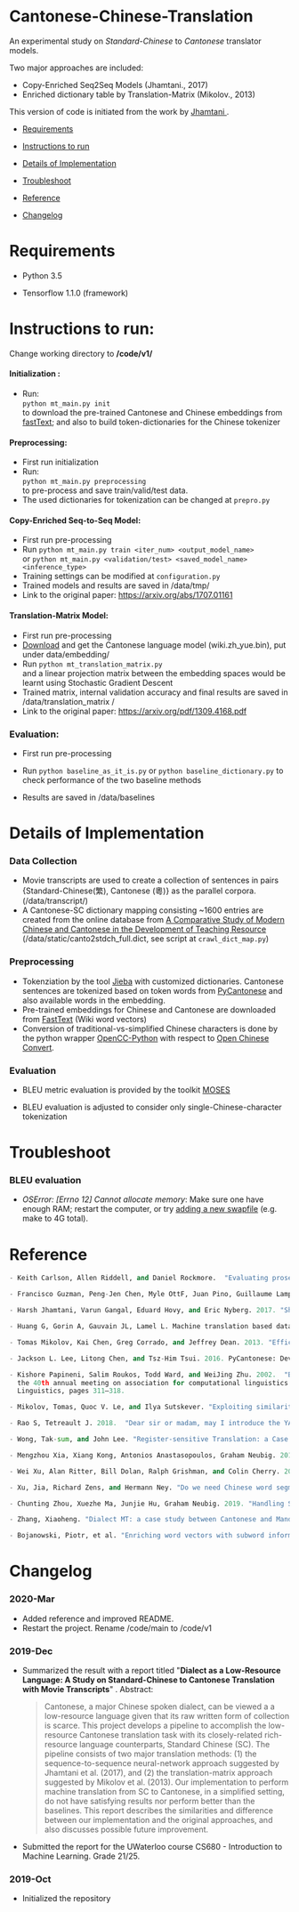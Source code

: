 # Cantonese-Chinese-Translation

An experimental study on *Standard-Chinese* to *Cantonese* translator models.



Two major approaches are included:

- Copy-Enriched Seq2Seq Models (Jhamtani., 2017)
- Enriched dictionary table by Translation-Matrix (Mikolov., 2013)

This version of code is initiated from the work by <a href="https://github.com/harsh19/Shakespearizing-Modern-English" target="_blank">  Jhamtani </a>.



- [Requirements](#requirements)

- [Instructions to run](#instructions-to-run)

- [Details of Implementation](#details-of-implementation)

- [Troubleshoot](#troubleshoot)

- [Reference](#reference)

- [Changelog](#changelog)

  


# Requirements
- Python 3.5

- Tensorflow 1.1.0 (framework)

  

# Instructions to run:
Change working directory to **/code/v1/**

#### Initialization : 
- Run: </br>
`python mt_main.py init` </br>
to download the pre-trained Cantonese and Chinese embeddings from [fastText](https://fasttext.cc/docs/en/pretrained-vectors.html); and also to build token-dictionaries for the Chinese tokenizer

#### Preprocessing: 
- First run initialization
- Run: </br>
`python mt_main.py preprocessing` </br>
to pre-process and save train/valid/test data.
- The used dictionaries for tokenization can be changed at `prepro.py`

#### Copy-Enriched Seq-to-Seq Model: 
- First run pre-processing
- Run
`python mt_main.py train <iter_num> <output_model_name>` </br> or
`python mt_main.py <validation/test> <saved_model_name> <inference_type>`
- Training settings can be modified at `configuration.py`
- Trained models and results are saved in /data/tmp/
- Link to the original paper: https://arxiv.org/abs/1707.01161

#### Translation-Matrix Model: 
- First run pre-processing
- [Download](https://dl.fbaipublicfiles.com/fasttext/vectors-wiki/wiki.zh_yue.zip) and get the Cantonese language model (wiki.zh_yue.bin), put under data/embedding/
- Run
`python mt_translation_matrix.py` </br>
  and a linear projection matrix between the embedding spaces would be learnt using Stochastic Gradient Descent
- Trained matrix, internal validation accuracy and final results are saved in /data/translation_matrix /
- Link to the original paper: https://arxiv.org/pdf/1309.4168.pdf

### Evaluation:
- First run pre-processing

- Run
  `python baseline_as_it_is.py` or
  `python baseline_dictionary.py` 
  to check performance of the two baseline methods

- Results are saved in /data/baselines

  

# Details of Implementation

### Data Collection
- Movie transcripts are used to create a collection of sentences in pairs {Standard-Chinese(繁), Cantonese (粵)} as the parallel corpora. (/data/transcript/)
- A Cantonese-SC dictionary mapping consisting ~1600 entries are created from the online database from [A Comparative Study of Modern Chinese and Cantonese in the Development of Teaching Resource](https://apps.itsc.cuhk.edu.hk/hanyu/Page/Intro.aspx) (/data/static/canto2stdch_full.dict, see script at `crawl_dict_map.py`)


### Preprocessing
- Tokenziation by the tool [Jieba]( https://github.com/fxsjy/jieba) with customized dictionaries. Cantonese sentences are tokenized based on token words from [PyCantonese]( https://github.com/jacksonllee/pycantonese) and also available words in the embedding.
- Pre-trained embeddings for Chinese and Cantonese are downloaded from [FastText](https://fasttext.cc/docs/en/pretrained-vectors.html) (Wiki word vectors)
- Conversion of traditional-vs-simplified Chinese characters is done by the python wrapper [OpenCC-Python](https://github.com/yichen0831/opencc-python) with respect to [Open Chinese Convert](https://github.com/BYVoid/OpenCC). 

### Evaluation
- BLEU metric evaluation is provided by the toolkit [MOSES](https://github.com/moses-smt/mosesdecoder/blob/master/scripts/generic/multi-bleu.perl)

- BLEU evaluation is adjusted to consider only single-Chinese-character tokenization

  


# Troubleshoot

### BLEU evaluation
- *OSError: [Errno 12] Cannot allocate memory*: Make sure one have enough RAM; restart the computer, or try [adding a new swapfile](https://askubuntu.com/questions/927854/how-do-i-increase-the-size-of-swapfile-without-removing-it-in-the-terminal) (e.g. make to 4G total).

  


# Reference
``` python
- Keith Carlson, Allen Riddell, and Daniel Rockmore.  "Evaluating prose style transfer with the Bible". 2018. R. Soc. open sci. 5: 171829. http://dx.doi.org/10.1098/rsos.171920

- Francisco Guzman, Peng-Jen Chen, Myle OttF, Juan Pino, Guillaume Lample, Philipp Koehn, Vishrav Chaudhary,  Marc’Aurelio Ranzato. 2019. "The FLORES Evaluation Datasets for Low-Resource Machine Translation: Nepali–English and Sinhala–English", arXiv:1902.01382v3, EMNLP 2019.

- Harsh Jhamtani, Varun Gangal, Eduard Hovy, and Eric Nyberg. 2017. "Shakespearizing modern language using copy-enriched sequence-to-sequence models." Proceedings of the Workshop on Stylistic Variation, EMNLP 2017. 

- Huang G, Gorin A, Gauvain JL, Lamel L. Machine translation based data augmentation for Cantonese keyword spotting. In2016 IEEE International Conference on Acoustics, Speech and Signal Processing (ICASSP) 2016 Mar 20 (pp. 6020-6024). IEEE.

- Tomas Mikolov, Kai Chen, Greg Corrado, and Jeffrey Dean. 2013. "Efficient estimation of word representations in vector space." arXiv preprint arXiv:1301.3781.

- Jackson L. Lee, Litong Chen, and Tsz-Him Tsui. 2016. PyCantonese: Developing computational tools for Cantonese linguistics. Talk at the 3rd Workshop on Innovations in Cantonese Linguistics, The Ohio State University. March 12. 2016.

- Kishore Papineni, Salim Roukos, Todd Ward, and WeiJing Zhu. 2002.  "Bleu: a method for automatic evaluation of machine translation." In Proceedings of
  the 40th annual meeting on association for computational linguistics. Association for Computational
  Linguistics, pages 311–318.

- Mikolov, Tomas, Quoc V. Le, and Ilya Sutskever. "Exploiting similarities among languages for machine translation." arXiv preprint arXiv:1309.4168 (2013).

- Rao S, Tetreault J. 2018.  "Dear sir or madam, may I introduce the YAFC corpus: corpus, benchmarks and metrics for formality style transfer." In Proceeding of the 2018 Conf. of the North American chapter of the Association for Computational Linguistics: Human Language Technologies, Volume 1, New Orleans, LA, June, pp. 129– 140. Association for Computational Linguistics. (doi:10.18653/v1/n18-1012)

- Wong, Tak-sum, and John Lee. "Register-sensitive Translation: a Case Study of Mandarin and Cantonese (Non-archival Extended Abstract)." Proceedings of the 13th Conference of the Association for Machine Translation in the Americas (Volume 1: Research Papers). 2018.

- Mengzhou Xia, Xiang Kong, Antonios Anastasopoulos, Graham Neubig. 2019. "Generalized Data Augmentation for Low-Resource Translation", arXiv:1906.03785, ACL 2019

- Wei Xu, Alan Ritter, Bill Dolan, Ralph Grishman, and Colin Cherry. 2012. "Paraphrasing for style". Proceedings of COLING 2012 pages 2899–2914

- Xu, Jia, Richard Zens, and Hermann Ney. "Do we need Chinese word segmentation for statistical machine translation?." Proceedings of the third SIGHAN workshop on Chinese language processing. 2004.

- Chunting Zhou, Xuezhe Ma, Junjie Hu, Graham Neubig. 2019. "Handling Syntactic Divergence in Low-resource Machine Translation", arXiv:1909.00040v1, EMNLP 2019.

- Zhang, Xiaoheng. "Dialect MT: a case study between Cantonese and Mandarin." Proceedings of the 36th Annual Meeting of the Association for Computational Linguistics and 17th International Conference on Computational Linguistics-Volume 2. Association for Computational Linguistics, 1998.

- Bojanowski, Piotr, et al. "Enriching word vectors with subword information." Transactions of the Association for Computational Linguistics 5 (2017): 135-146.

```



# Changelog

### 2020-Mar

- Added reference and improved README.  
- Restart the project. Rename /code/main to /code/v1 



### 2019-Dec

- Summarized the result with a report titled "**Dialect as a Low-Resource Language: A Study on Standard-Chinese to Cantonese Translation with Movie Transcripts**" . Abstract:

  > Cantonese, a major Chinese spoken dialect, can be viewed a a low-resource language given that its raw written form of collection is scarce. This project develops a pipeline to accomplish the low-resource Cantonese translation task with its closely-related rich-resource language counterparts, Standard Chinese (SC). The pipeline consists of two major translation methods: (1) the sequence-to-sequence neural-network approach suggested by Jhamtani et al. (2017), and (2) the translation-matrix approach suggested by Mikolov et al. (2013). Our implementation to perform machine translation from SC to Cantonese, in a simplified setting, do not have satisfying results nor perform better than the baselines. This report describes the similarities and difference between our implementation and the original approaches, and also discusses possible future improvement.
  
  

-  Submitted the report for the UWaterloo course CS680 - Introduction to Machine Learning. Grade 21/25. 

  

### 2019-Oct

- Initialized the repository



